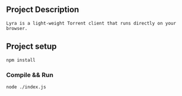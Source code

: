 ## Project Description
```
Lyra is a light-weight Torrent client that runs directly on your browser.
```


## Project setup
```
npm install
```


### Compile && Run
```
node ./index.js
```